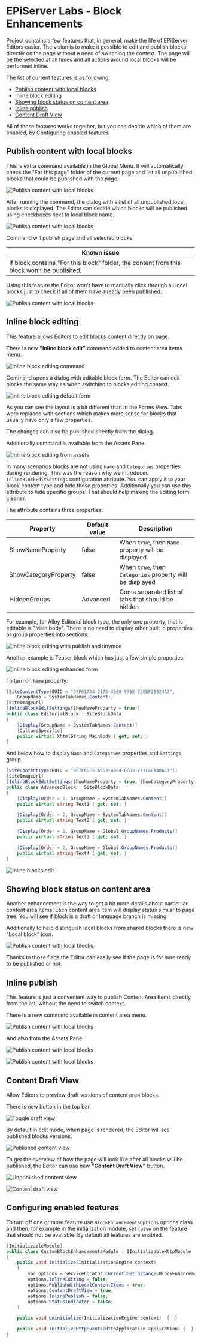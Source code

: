 # EPiServer Labs - Block Enhancements

Project contains a few features that, in general, make the life of EPiServer Editors easier.
The vision is to make it possible to edit and publish blocks directly on the page without a need of switching the context. 
The page will be the selected at all times and all actions around local blocks will be performed inline.

The list of current features is as following:
* [Publish content with local blocks](#publish-content-with-local-blocks)<br>
* [Inline block editing](#inline-block-editing)<br>
* [Showing block status on content area](#showing-block-status-on-content-area)<br>
* [Inline publish](#inline-publish)<br>
* [Content Draft View](#content-draft-view)<br>

All of those features works together, but you can decide which of them are enabled, by [Configuring enabled features](#configuring-enabled-features)<br>

## Publish content with local blocks

This is extra command available in the Global Menu. It will automatically check the "For this page" 
folder of the current page and list all unpublished blocks that could be published with the page.

![Publish content with local blocks](assets/docsimages/publish_with_local_items.png)

After running the command, the dialog with a list of all unpublished local blocks is displayed. 
The Editor can decide which blocks will be published using checkboxes next to local block name.

![Publish content with local blocks](assets/docsimages/publish_with_local_items_dialog.png)

Command will publish page and all selected blocks.

Known issue |
------------ |
If block contains "For this block" folder, the content from this block won't be published. |

Using this feature the Editor won't have to manually click through all local blocks just to check if all of them have already been published.

![Publish content with local blocks](assets/docsimages/publish_with_local_items_demo.gif)

## Inline block editing

This feature allows Editors to edit blocks content directly on page. 

There is new **"Inline block edit"** command added to content area items menu.

![Inline block editing command](assets/docsimages/inline_edit.png)

Command opens a dialog with editable block form. 
The Editor can edit blocks the same way as when switching to blocks editing context.

![Inline block editing default form](assets/docsimages/inline_edit_advanced_block.png)

As you can see the layout is a bit different than in the Forms View. Tabs were replaced with sections which makes more sense for blocks that usually have only a few properties.

The changes can also be published directly from the dialog.

Additionally command is available from the Assets Pane.

![Inline block editing from assets](assets/docsimages/inline_edit_from_blocks_component.png)

In many scenarios blocks are not using `Name` and `Categories` properties during rendering.
This was the reason why we introduced `InlineBlockEditSettings` configuration attribute.
You can apply it to your block content type and hide those properties. 
Additionally you can use this attribute to hide specific groups.
That should help making the editing form cleaner.

The attribute contains three properties:

Property | Default value | Description
------------ | ------------- | ------------- 
ShowNameProperty | false | When `true`, then `Name` property will be displayed
ShowCategoryProperty | false | When `true`, then `Categories` property will be displayed
HiddenGroups | Advanced | Coma separated list of tabs that should be hidden

For example, for Alloy Editorial block type, the only one property, that is editable is "Main body".
There is no need to display other built in properties or group properties into sections:

![Inline block editing with publish and tinymce](assets/docsimages/inline_edit_Editorial_block.png)

Another example is Teaser block which has just a few simple properties: 

![Inline block editing enhanced form](assets/docsimages/inline_edit_dialog.png)

To turn on `Name` property:

```csharp
[SiteContentType(GUID = "67F617A4-2175-4360-975E-75EDF2B924A7",
    GroupName = SystemTabNames.Content)]
[SiteImageUrl]
[InlineBlockEditSettings(ShowNameProperty = true)]
public class EditorialBlock : SiteBlockData
{
    [Display(GroupName = SystemTabNames.Content)]
    [CultureSpecific]
    public virtual XhtmlString MainBody { get; set; }
}
```

And below how to display `Name` and `Categories` properties and `Settings` group.

```csharp
[SiteContentType(GUID = "9E7F6DF5-A963-40C4-8683-211C4FA48AE1")]
[SiteImageUrl]
[InlineBlockEditSettings(ShowNameProperty = true, ShowCategoryProperty = true, HiddenGroups = "")]
public class AdvancedBlock : SiteBlockData
{
    [Display(Order = 1, GroupName = SystemTabNames.Content)]
    public virtual string Text1 { get; set; }

    [Display(Order = 2, GroupName = SystemTabNames.Content)]
    public virtual string Text2 { get; set; }

    [Display(Order = 1, GroupName = Global.GroupNames.Products)]
    public virtual string Text3 { get; set; }

    [Display(Order = 2, GroupName = Global.GroupNames.Products)]
    public virtual string Text4 { get; set; }
}
```

![Inline blocks edit](assets/docsimages/inline_edit_demo.gif)

## Showing block status on content area

Another enhancement is the way to get a bit more details about particular content area items.
Each content area item will display status similar to page tree. You will see if block is a draft
or language branch is missing.

Additionally to help distinguish local blocks from shared blocks there is new "Local block" icon.  

![Publish content with local blocks](assets/docsimages/contentarea_statuses.png)

Thanks to those flags the Editor can easily see if the page is for sure ready to be published or not.

## Inline publish

This feature is just a convenient way to publish Content Area Items directly from the list, without the need to switch context.

There is a new command available in content area menu.

![Publish content with local blocks](assets/docsimages/inline_publish.png)

And also from the Assets Pane.

![Publish content with local blocks](assets/docsimages/inline_publish_from_blocks_component.png)

![Publish content with local blocks](assets/docsimages/inline_publish_demo.gif)

## Content Draft View

Allow Editors to preview draft versions of content area blocks.

There is new button in the top bar.

![Toggle draft view](assets/docsimages/content_draft_view.png)

By default in edit mode, when page is rendered, the Editor will see published blocks versions.

![Published content view](assets/docsimages/content_draft_view_published_content.png)

To get the overview of how the page will look like after all blocks will be published,
the Editor can use new **"Content Draft View"** button.

![Unpublished content view](assets/docsimages/content_draft_view_unpublished_content.png)

![Content draft view](assets/docsimages/content_draft_view_demo.gif)

## Configuring enabled features
 
 To turn off one or more feature use `BlockEnhancementsOptions` options class and then, for example in the initialization module, set `false` on the feature that should not be available. By default all features are enabled. 
 
```csharp
[InitializableModule]
public class CustomBlockEnhancementsModule : IInitializableHttpModule
{
    public void Initialize(InitializationEngine context)
    {
        var options = ServiceLocator.Current.GetInstance<BlockEnhancementsOptions>();
        options.InlineEditing = false;
        options.PublishWithLocalContentItems = true;
        options.ContentDraftView = true;
        options.InlinePublish = false;
        options.StatusIndicator = false;
    }

    public void Uninitialize(InitializationEngine context)  {  }

    public void InitializeHttpEvents(HttpApplication application) {  }
}
 ```
